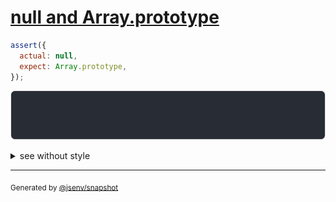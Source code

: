 # [null and Array.prototype](../../well_known.test.js#L35)

```js
assert({
  actual: null,
  expect: Array.prototype,
});
```

![img](throw.svg)

<details>
  <summary>see without style</summary>

```console
AssertionError: actual and expect are different

actual: null
expect: Array.prototype
```

</details>


---

<sub>
  Generated by <a href="https://github.com/jsenv/core/tree/main/packages/tooling/snapshot">@jsenv/snapshot</a>
</sub>
